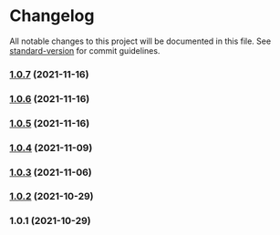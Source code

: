 # Changelog

All notable changes to this project will be documented in this file. See [standard-version](https://github.com/conventional-changelog/standard-version) for commit guidelines.

### [1.0.7](https://github.com/matthill8286/atomic-icon-library/compare/v1.0.6...v1.0.7) (2021-11-16)

### [1.0.6](https://github.com/matthill8286/atomic-icon-library/compare/v1.0.5...v1.0.6) (2021-11-16)

### [1.0.5](https://github.com/matthill8286/atomic-icon-library/compare/v1.0.4...v1.0.5) (2021-11-16)

### [1.0.4](https://github.com/matthill8286/atomic-icon-library/compare/v1.0.3...v1.0.4) (2021-11-09)

### [1.0.3](https://github.com/matthill8286/atomic-icon-library/compare/v1.0.2...v1.0.3) (2021-11-06)

### [1.0.2](https://github.com/matthill8286/jsx-icon-library/compare/v1.0.1...v1.0.2) (2021-10-29)

### 1.0.1 (2021-10-29)
